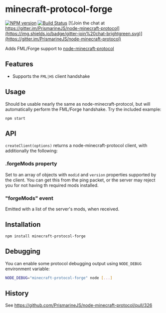 # minecraft-protocol-forge
[![NPM version](https://img.shields.io/npm/v/minecraft-protocol-forge.svg)](http://npmjs.com/package/minecraft-protocol-forge)
[![Build Status](https://img.shields.io/circleci/project/deathcap/node-minecraft-protocol-forge/master.svg)](https://circleci.com/gh/deathcap/node-minecraft-protocol-forge)
[![Join the chat at https://gitter.im/PrismarineJS/node-minecraft-protocol](https://img.shields.io/badge/gitter-join%20chat-brightgreen.svg)](https://gitter.im/PrismarineJS/node-minecraft-protocol)

Adds FML/Forge support to [node-minecraft-protocol](https://github.com/PrismarineJS/node-minecraft-protocol)

## Features

* Supports the `FML|HS` client handshake

## Usage

Should be usable nearly the same as node-minecraft-protocol, but will
automatically perform the FML/Forge handshake. Try the included example:

    npm start

## API

`createClient(options)` returns a node-minecraft-protocol client, with
additionally the following:

### .forgeMods property

Set to an array of objects with `modid` and `version` properties supported
by the client. You can get this from the ping packet, or the server may reject you
for not having th required mods installed.

### "forgeMods" event

Emitted with a list of the server's mods, when received.

## Installation

`npm install minecraft-protocol-forge`

## Debugging

You can enable some protocol debugging output using `NODE_DEBUG` environment variable:

```bash
NODE_DEBUG="minecraft-protocol-forge" node [...]
```

## History

See https://github.com/PrismarineJS/node-minecraft-protocol/pull/326
